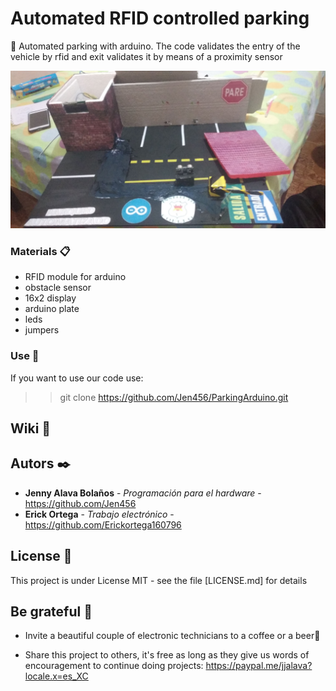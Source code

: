 # Automated RFID controlled parking

 🚀 Automated parking with arduino. The code validates the entry of the vehicle by rfid and exit validates it by means of a proximity sensor

![Parking](https://github.com/Jen456/ParkingArduino/blob/master/parking.jpg)

### Materials 📋

- RFID module for arduino
- obstacle sensor
- 16x2 display
- arduino plate
- leds
- jumpers


### Use 🔧

If you want to use our code use:
>> git clone https://github.com/Jen456/ParkingArduino.git



## Wiki 📖


## Autors ✒️

* **Jenny Alava Bolaños** - *Programación para el hardware* - https://github.com/Jen456
* **Erick Ortega** - *Trabajo electrónico* -https://github.com/Erickortega160796


## License 📄

This project is under License MIT - see the file [LICENSE.md] for details

## Be grateful 🎁

* Invite a beautiful couple of electronic technicians to a coffee or a beer🍺 

* Share this project to others, it's free as long as they give us words of encouragement to continue doing projects: 
https://paypal.me/jjalava?locale.x=es_XC


